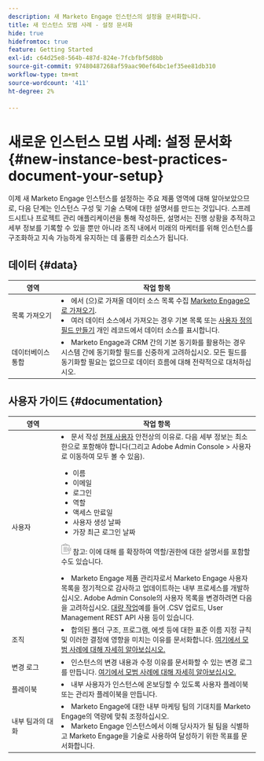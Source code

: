 ```yaml
---
description: 새 Marketo Engage 인스턴스의 설정을 문서화합니다.
title: 새 인스턴스 모범 사례 - 설정 문서화
hide: true
hidefromtoc: true
feature: Getting Started
exl-id: c64d25e8-564b-487d-824e-7fcbfbf5d8bb
source-git-commit: 97480487268af59aac90ef64bc1ef35ee81db310
workflow-type: tm+mt
source-wordcount: '411'
ht-degree: 2%

---
```


# 새로운 인스턴스 모범 사례: 설정 문서화 {#new-instance-best-practices-document-your-setup}

이제 새 Marketo Engage 인스턴스를 설정하는 주요 제품 영역에 대해 알아보았으므로, 다음 단계는 인스턴스 구성 및 기술 스택에 대한 설명서를 만드는 것입니다. 스프레드시트나 프로젝트 관리 애플리케이션을 통해 작성하든, 설명서는 진행 상황을 추적하고 세부 정보를 기록할 수 있을 뿐만 아니라 조직 내에서 미래의 마케터를 위해 인스턴스를 구조화하고 지속 가능하게 유지하는 데 훌륭한 리소스가 됩니다.

## 데이터 {#data}

<table>
<thead>
  <tr>
    <th style="width:20%">영역</th>
    <th style="width:80%">작업 항목</th>
  </tr>
</thead>
<tbody>
  <tr>
    <td>목록 가져오기</td>
    <td><li>에서 (으)로 가져올 데이터 소스 목록 수집 <a href="https://experienceleague.adobe.com/en/docs/marketo/using/getting-started-with-marketo/quick-wins/import-a-list-of-people" target="_blank">Marketo Engage으로 가져오기</a>.</li>
    <li>여러 데이터 소스에서 가져오는 경우 기본 목록 또는 <a href="https://experienceleague.adobe.com/en/docs/marketo/using/product-docs/administration/field-management/create-a-custom-field-in-marketo" target="_blank">사용자 정의 필드 만들기</a> 개인 레코드에서 데이터 소스를 표시합니다.</li></td>
  </tr>
  <tr>
    <td>데이터베이스 통합</td>
    <td><li>Marketo Engage과 CRM 간의 기본 동기화를 활용하는 경우 시스템 간에 동기화할 필드를 신중하게 고려하십시오. 모든 필드를 동기화할 필요는 없으므로 데이터 흐름에 대해 전략적으로 대처하십시오.</li></td>
  </tr>
</tbody>
</table>

## 사용자 가이드 {#documentation}

<table>
<thead>
  <tr>
    <th style="width:20%">영역</th>
    <th style="width:80%">작업 항목</th>
  </tr>
</thead>
<tbody>
  <tr>
    <td>사용자</td>
    <td><li>문서 작성 <a href="https://experienceleague.adobe.com/en/docs/marketo/using/product-docs/administration/marketo-with-adobe-identity/add-or-remove-a-user#add-a-user" target="_blank">현재 사용자</a> 안전상의 이유로. 다음 세부 정보는 최소한으로 포함해야 합니다(그리고 Adobe Admin Console &gt; 사용자로 이동하여 모두 볼 수 있음).</li>
    <ul>
    <li>이름</li>
    <li>이메일</li>
    <li>로그인</li>
    <li>역할</li>
    <li>액세스 만료일</li>
    <li>사용자 생성 날짜</li>
    <li>가장 최근 로그인 날짜</li></ul>
    <p><img src="assets/note-icon.png" alt="메모 아이콘"> 참고: 이에 대해 를 확장하여 역할/권한에 대한 설명서를 포함할 수도 있습니다.
    <p>
    <li>Marketo Engage 제품 관리자로서 Marketo Engage 사용자 목록을 정기적으로 감사하고 업데이트하는 내부 프로세스를 개발하십시오. Adobe Admin Console의 사용자 목록을 변경하려면 다음을 고려하십시오. <a href="https://helpx.adobe.com/kr/enterprise/using/users.html" target="_blank">대량 작업</a>예를 들어 .CSV 업로드, User Management REST API 사용 등이 있습니다.</li></td>
  </tr>
  <tr>
    <td>조직</td>
    <td><li>합의된 폴더 구조, 프로그램, 에셋 등에 대한 표준 이름 지정 규칙 및 이러한 결정에 영향을 미치는 이유를 문서화합니다. <a href="https://experienceleague.adobe.com/en/docs/marketo-learn/tutorials/fundamentals/best-practices-to-organize-a-new-instance" target="_blank">여기에서 모범 사례에 대해 자세히 알아보십시오.</a></li></td>
  </tr>
  <tr>
    <td>변경 로그</td>
    <td><li>인스턴스의 변경 내용과 수정 이유를 문서화할 수 있는 변경 로그를 만듭니다. <a href="https://experienceleague.adobe.com/en/docs/marketo-learn/auditing-an-inherited-instance/develop-an-instance-governance-guide" target="_blank">여기에서 모범 사례에 대해 자세히 알아보십시오.</a></li></td>
  </tr>
  <tr>
    <td>플레이북</td>
    <td><li>내부 사용자가 인스턴스에 온보딩할 수 있도록 사용자 플레이북 또는 관리자 플레이북을 만듭니다.</li></td>
  </tr>
  <tr>
    <td>내부 팀과의 대화</td>
    <td><li>Marketo Engage에 대한 내부 마케팅 팀의 기대치를 Marketo Engage의 역량에 맞춰 조정하십시오.</li>
    <li>Marketo Engage 인스턴스에서 이해 당사자가 될 팀을 식별하고 Marketo Engage을 기술로 사용하여 달성하기 위한 목표를 문서화합니다.</li></td>
  </tr>
</tbody>
</table>
